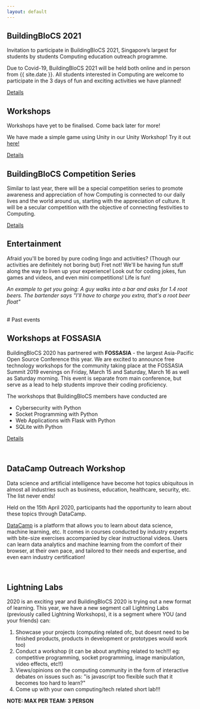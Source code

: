```yaml
---
layout: default
---
```

## BuildingBloCS 2021

Invitation to participate in BuildingBloCS 2021, Singapore’s largest for students by students Computing education outreach programme.

Due to Covid-19, BuildingBloCS 2021 will be held both online and in person from {{ site.date }}. All students interested in Computing are welcome to participate in the 3 days of fun and exciting activities we have planned!

<a class="btn" href="{{ site.baseurl }}/events-and-workshops">Details</a>

## Workshops

Workshops have yet to be finalised. Come back later for more!

We have made a simple game using Unity in our Unity Workshop! Try it out [here!](https://buildingblocs.github.io/2020/pre-event/unitygame/)

<!--
**All workshops are finished, but you can still view the replay on our [Youtube Channel!!](https://www.youtube.com/channel/UCWQmrxGbwU4jFBCJf7rPoFQ "BuildingBlocs Youtube")!**
-->

<a class="btn" href="{{ site.baseurl }}/pre-event/workshop">Details</a>

## BuildingBloCS Competition Series

Similar to last year, there will be a special competition series to promote awareness and appreciation of how Computing is connected to our daily lives and the world around us, starting with the appreciation of culture. It will be a secular competition with the objective of connecting festivities to Computing.

<a class="btn" href="{{ site.baseurl }}/pre-event/competition">Details</a>

<!--
## DataCamp Account Sign-up **NOTE TO SELF MAY CHANGE**
If you are keen to learn about data science and would like to request for a full access DataCamp subscription, you can do so by requesting for a full access DataCamp subscription (valid til mid Sep 2020). Do note that accounts are limited.

<a class="btn" href="http://tinyurl.com/bbcs20datacamp">Details</a>

## Coursemology **NOTE TO SELF MAY CHANGE**
Challenge yourself with Project Euler questions and hone your Python programming skills and mathematical knowledge. You will learn how to create different kinds of visualizations for different kinds of data and also make use of cool data science tools to start your own analyses. Join our BBCS Coursemology and start your journey!

<a class="btn" href="{{ site.baseurl }}/pre-event/coursemology">Details</a>

## Lucky draw **NOTE TO SELF MAY CHANGE**

Are you feeling lucky? Participants earn chances to win in regular lucky dips by participating in the various BuildingBloCS activities such as Coursemology, DataCamp, games, workshops and more. The more you participate, the luckier you get! And it is not only about prizes, you learn Computing knowledge and skills while we conduct our lucky draws too!

<a class="btn" href="{{ site.baseurl }}/pre-event/luckydraw">Details</a>
-->

## Entertainment

Afraid you'll be bored by pure coding lingo and activities? (Though our activities are definitely not boring but) Fret not! We'll be having fun stuff along the way to liven up your experience! Look out for coding jokes, fun games and videos, and even mini competitions! Life is fun! 

*An example to get you going: A guy walks into a bar and asks for 1.4 root beers.
The bartender says "I'll have to charge you extra, that's a root beer float"*

<br>
# Past events

## Workshops at FOSSASIA

BuildingBloCS 2020 has partnered with **FOSSASIA** - the largest Asia-Pacific Open Source Conference this year. We are excited to announce free technology workshops for the community taking place at the FOSSASIA Summit 2019 evenings on Friday, March 15 and Saturday, March 16 as well as Saturday morning. This event is separate from main conference, but serve as a lead to help students improve their coding proficiency.

The workshops that BuildingBloCS members have conducted are 
- Cybersecurity with Python
- Socket Programming with Python
- Web Applications with Flask with Python
- SQLite with Python

<a class="btn" href="{{ site.baseurl }}/pre-event/workshop#Fossasia">Details</a>

<br>

## DataCamp Outreach Workshop
Data science and artificial intelligence have become hot topics ubiquitous in almost all industries such as business, education, healthcare, security, etc. The list never ends! 

Held on the 15th April 2020, participants had the opportunity to learn about these topics through DataCamp.

[DataCamp](https://www.datacamp.com/) is a platform that allows you to learn about data science, machine learning, etc. It comes in courses conducted by industry experts with bite-size exercises accompanied by clear instructional videos. Users can learn data analytics and machine learning from the comfort of their browser, at their own pace, and tailored to their needs and expertise, and even earn industry certification!

<br>

## Lightning Labs

2020 is an exciting year and BuildingBloCS 2020 is trying out a new format of learning. This year, we have a new segment call Lightning Labs (previously called Lightning Workshops), it is a segment where YOU (and your friends) can:
1. Showcase your projects (computing related ofc, but doesnt need to be finished products, products in development or prototypes would work too)
2. Conduct a workshop (it can be about anything related to tech!!! eg: competitive programming, socket programming, image manipulation, video effects, etc!!)
3. Views/opinions on the computing community in the form of interactive debates on issues such as: "is javascript too flexible such that it becomes too hard to learn?" 
4. Come up with your own computing/tech related short lab!!! 

**NOTE: MAX PER TEAM: 3 PERSON**
